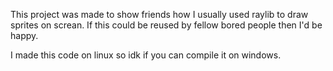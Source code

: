 This project was made to show friends how I usually used raylib to draw sprites on screan. If this could be reused by fellow bored people then I'd be happy.

I made this code on linux so idk if you can compile it on windows.
